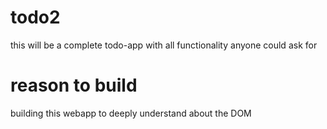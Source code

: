 # todo2

this will be a complete todo-app with all functionality anyone could ask for 

# reason to build

building this webapp to deeply understand about the DOM

